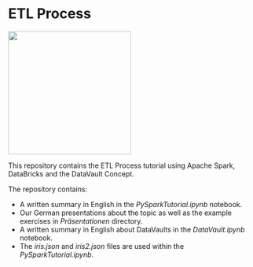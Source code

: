 # ETL Process

[<img src=https://upload.wikimedia.org/wikipedia/commons/f/f7/Hochschule_Mannheim_logo.svg width="250"/>](https://upload.wikimedia.org/wikipedia/commons/f/f7/Hochschule_Mannheim_logo.svg)

This repository contains the ETL Process tutorial using Apache Spark, DataBricks and the DataVault Concept.

The repository contains:
- A written summary in English in the _PySparkTutorial.ipynb_ notebook.
- Our German presentations about the topic as well as the example exercises in _Präsentationen_ directory.
- A written summary in English about DataVaults in the _DataVault.ipynb_ notebook.
- The _iris.json_ and _iris2.json_ files are used within the _PySparkTutorial.ipynb_.
